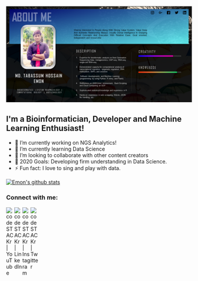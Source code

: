 ### ![Hi there, This is Md. Tabassum Hossain Emon 👋](profile.png)

## I'm a Bioinformatician, Developer and Machine Learning Enthusiast!
- 🔭 I’m currently working on NGS Analytics!
- 🌱 I’m currently learning Data Science 
- 👯 I’m looking to collaborate with other content creators
- 🥅 2020 Goals: Developing firm understanding in Data Science.
- ⚡ Fun fact: I love to sing and play with data.

<a href="https://github.com/Emon-ProCoder7">
 <img align="center" src="https://github-readme-stats.vercel.app/api?username=Emon-ProCoder7&show_icons=true&theme=dark&line_height=27" alt="Emon's github stats"/>
</a>



### Connect with me:

[<img align="left" alt="codeSTACKr | YouTube" width="22px" src="https://cdn.jsdelivr.net/npm/simple-icons@v3/icons/youtube.svg" />][youtube]
[<img align="left" alt="codeSTACKr | LinkedIn" width="22px" src="https://cdn.jsdelivr.net/npm/simple-icons@v3/icons/linkedin.svg" />][linkedin]
[<img align="left" alt="codeSTACKr | Instagram" width="22px" src="https://cdn.jsdelivr.net/npm/simple-icons@v3/icons/instagram.svg" />][instagram]
[<img align="left" alt="codeSTACKr | Twitter" width="22px" src="https://cdn.jsdelivr.net/npm/simple-icons@v3/icons/twitter.svg" />][twitter]

<br/>


[twitter]: https://twitter.com/MdTabassumHoss1
[youtube]: https://www.youtube.com/channel/UCbmZ7YaV1DEDiP-tx16hS0A/videos?view_as=subscriber
[instagram]: https://www.instagram.com/returns.emon/
[linkedin]: https://www.linkedin.com/in/md-tabassum-hossain-emon-ag007/

